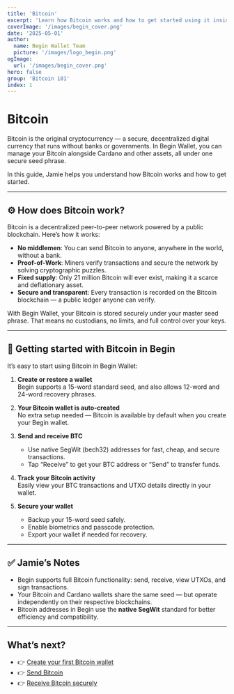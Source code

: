 ```yaml
---
title: 'Bitcoin'
excerpt: 'Learn how Bitcoin works and how to get started using it inside Begin Wallet.'
coverImage: '/images/begin_cover.png'
date: '2025-05-01'
author:
  name: Begin Wallet Team
  picture: '/images/logo_begin.png'
ogImage:
  url: '/images/begin_cover.png'
hero: false
group: 'Bitcoin 101'
index: 1
---
```


# Bitcoin

Bitcoin is the original cryptocurrency — a secure, decentralized digital currency that runs without banks or governments. In Begin Wallet, you can manage your Bitcoin alongside Cardano and other assets, all under one secure seed phrase.

In this guide, Jamie helps you understand how Bitcoin works and how to get started.

---

## ⚙️ How does Bitcoin work?

Bitcoin is a decentralized peer-to-peer network powered by a public blockchain. Here’s how it works:

- **No middlemen**: You can send Bitcoin to anyone, anywhere in the world, without a bank.
- **Proof-of-Work**: Miners verify transactions and secure the network by solving cryptographic puzzles.
- **Fixed supply**: Only 21 million Bitcoin will ever exist, making it a scarce and deflationary asset.
- **Secure and transparent**: Every transaction is recorded on the Bitcoin blockchain — a public ledger anyone can verify.

With Begin Wallet, your Bitcoin is stored securely under your master seed phrase. That means no custodians, no limits, and full control over your keys.

---

## 🚀 Getting started with Bitcoin in Begin

It’s easy to start using Bitcoin in Begin Wallet:

1. **Create or restore a wallet**  
   Begin supports a 15-word standard seed, and also allows 12-word and 24-word recovery phrases.

2. **Your Bitcoin wallet is auto-created**  
   No extra setup needed — Bitcoin is available by default when you create your Begin wallet.

3. **Send and receive BTC**  
   - Use native SegWit (bech32) addresses for fast, cheap, and secure transactions.
   - Tap “Receive” to get your BTC address or “Send” to transfer funds.

4. **Track your Bitcoin activity**  
   Easily view your BTC transactions and UTXO details directly in your wallet.

5. **Secure your wallet**  
   - Backup your 15-word seed safely.
   - Enable biometrics and passcode protection.
   - Export your wallet if needed for recovery.

---

## ✅ Jamie’s Notes

- Begin supports full Bitcoin functionality: send, receive, view UTXOs, and sign transactions.
- Your Bitcoin and Cardano wallets share the same seed — but operate independently on their respective blockchains.
- Bitcoin addresses in Begin use the **native SegWit** standard for better efficiency and compatibility.

---

## What’s next?

- 👉 [Create your first Bitcoin wallet](#)  
- 👉 [Send Bitcoin](#)  
- 👉 [Receive Bitcoin securely](#)
